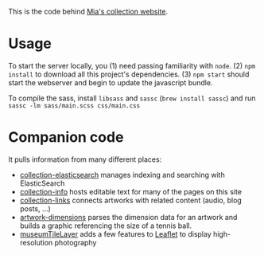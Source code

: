 This is the code behind [Mia's collection website](http://collections.artsmia.org).

# Usage

To start the server locally, you (1) need passing familiarity with
`node`. (2) `npm install` to download all this project's dependencies.
(3) `npm start` should start the webserver and begin to update the
javascript bundle.

To compile the sass, install `libsass` and `sassc` (`brew install sassc`) and run `sassc -lm sass/main.scss css/main.css`

# Companion code

It pulls information from many different places:

* [collection-elasticsearch](https://github.com/artsmia/collection-elasticsearch) manages indexing and searching with ElasticSearch
* [collection-info](https://github.com/artsmia/collection-info) hosts editable text for many of the pages on this site
* [collection-links](https://github.com/artsmia/collection-links) connects artworks with related content (audio, blog posts, …)
* [artwork-dimensions](https://github.com/artsmia/artwork-dimensions)
  parses the dimension data for an artwork and builds a graphic referencing the size of a tennis ball.
* [museumTileLayer](https://github.com/kjell/museumTileLayer)
  adds a few features to [Leaflet](https://github.com/Leaflet/Leaflet) to display high-resolution photography
